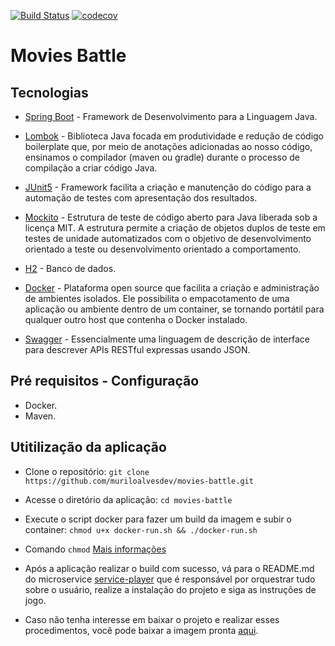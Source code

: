[![Build Status](https://app.travis-ci.com/muriloalvesdev/movies-battle.svg?branch=main)](https://travis-ci.com/muriloalvesdev/movies-battle)
[![codecov](https://codecov.io/gh/muriloalvesdev/movies-battle/branch/main/graph/badge.svg)](https://codecov.io/gh/muriloalvesdev/movies-battle/)

# Movies Battle
## Tecnologias 

- [Spring Boot](https://spring.io/projects/spring-boot) - Framework de Desenvolvimento para a Linguagem Java.

- [Lombok](https://projectlombok.org/) - Biblioteca Java focada em produtividade e redução de código boilerplate que, por meio de anotações adicionadas ao nosso código, ensinamos o compilador (maven ou gradle) durante o processo de compilação a criar código Java.

- [JUnit5](https://junit.org/junit5/) - Framework facilita a criação e manutenção do código para a automação de testes com apresentação dos resultados.

- [Mockito](https://site.mockito.org/) - Estrutura de teste de código aberto para Java liberada sob a licença MIT. A estrutura permite a criação de objetos duplos de teste em testes de unidade automatizados com o objetivo de desenvolvimento orientado a teste ou desenvolvimento orientado a comportamento.

- [H2](https://www.h2database.com/html/main.html) - Banco de dados.

- [Docker](https://www.docker.com/) - Plataforma open source que facilita a criação e administração de ambientes isolados. Ele possibilita o empacotamento de uma aplicação ou ambiente dentro de um container, se tornando portátil para qualquer outro host que contenha o Docker instalado.

- [Swagger](https://swagger.io/) - Essencialmente uma linguagem de descrição de interface para descrever APIs RESTful expressas usando JSON.

## Pré requisitos - Configuração
- Docker.
- Maven.

## Utitilização da aplicação
- Clone o repositório: `git clone https://github.com/muriloalvesdev/movies-battle.git`
- Acesse o diretório da aplicação: `cd movies-battle`
- Execute o script docker para fazer um build da imagem e subir o container: `chmod u+x docker-run.sh && ./docker-run.sh`
- Comando `chmod` [Mais informações](https://guialinux.uniriotec.br/chmod/)
- Após a aplicação realizar o build com sucesso, vá para o README.md do microservice [service-player](https://github.com/muriloalvesdev/service-player/blob/main/README.md) que é responsável por orquestrar tudo sobre o usuário, realize a instalação do projeto e siga as instruções de jogo.

- Caso não tenha interesse em baixar o projeto e realizar esses procedimentos, você pode baixar a imagem pronta [aqui](https://hub.docker.com/r/muriloalvesdev/moviesbattle).
